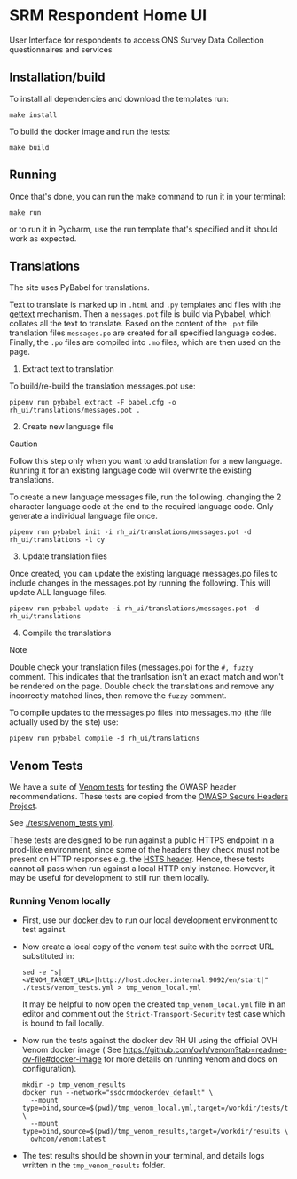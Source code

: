 # SRM Respondent Home UI

User Interface for respondents to access ONS Survey Data Collection questionnaires and services

## Installation/build

To install all dependencies and download the templates run:

```shell
make install
```

To build the docker image and run the tests:

```shell
make build
```

## Running

Once that's done, you can run the make command to run it in your terminal:

```shell
make run
```

or to run it in Pycharm, use the run template that's specified and it should work as expected.

## Translations

The site uses PyBabel for translations.

Text to translate is marked up in `.html` and `.py` templates and files with the [gettext](https://en.wikipedia.org/wiki/Gettext) mechanism. Then a `messages.pot` file is build via Pybabel, which collates all the text to translate. Based on the content of the `.pot` file translation files `messages.po` are created for all specified language codes. Finally, the `.po` files are compiled into `.mo` files, which are then used on the page.

1. Extract text to translation

To build/re-build the translation messages.pot use:

```
pipenv run pybabel extract -F babel.cfg -o rh_ui/translations/messages.pot .
```

2. Create new language file
> [!CAUTION]
> Follow this step only when you want to add translation for a new language. Running it for an existing language code will overwrite the existing translations.

To create a new language messages file, run the following, changing the 2 character language code at the end to the
required language code. Only generate a individual language file once.

```
pipenv run pybabel init -i rh_ui/translations/messages.pot -d rh_ui/translations -l cy
```

3. Update translation files

Once created, you can update the existing language messages.po files to include changes in the messages.pot by running
the following. This will update ALL language files.

```
pipenv run pybabel update -i rh_ui/translations/messages.pot -d rh_ui/translations
```

4. Compile the translations

> [!NOTE]
> Double check your translation files (messages.po) for the `#, fuzzy` comment. This indicates that the tranlsation isn't an exact match and won't be rendered on the page. Double check the translations and remove any incorrectly matched lines, then remove the `fuzzy` comment.

To compile updates to the messages.po files into messages.mo (the file actually used by the site) use:
```
pipenv run pybabel compile -d rh_ui/translations
```
## Venom Tests

We have a suite of [Venom tests](https://github.com/ovh/venom) for testing the OWASP header recommendations. These tests
are copied from the [OWASP Secure Headers Project](https://github.com/oshp/oshp-validator).

See [./tests/venom_tests.yml](./tests/venom_tests.yml).

These tests are designed to be run against a public HTTPS endpoint in a prod-like environment, since some of the headers
they check must not be present on HTTP responses e.g.
the [HSTS header](https://www.rfc-editor.org/rfc/rfc6797#section-6.1). Hence, these tests cannot all pass when run
against a local HTTP only instance. However, it may be useful for development to still run them locally.

### Running Venom locally

* First, use our [docker dev](https://github.com/ONSdigital/ssdc-rm-docker-dev) to run our local development
  environment to test against.

* Now create a local copy of the venom test suite with the correct URL substituted in:

  ```shell
  sed -e "s|<VENOM_TARGET_URL>|http://host.docker.internal:9092/en/start|" ./tests/venom_tests.yml > tmp_venom_local.yml
  ```

  It may be helpful to now open the created `tmp_venom_local.yml` file in an editor and comment out the
  `Strict-Transport-Security` test case which is bound to fail locally.

* Now run the tests against the docker dev RH UI using the official OVH Venom docker image (
  See https://github.com/ovh/venom?tab=readme-ov-file#docker-image for more details on running venom and docs on
  configuration).

  ```shell
  mkdir -p tmp_venom_results
  docker run --network="ssdcrmdockerdev_default" \
    --mount type=bind,source=$(pwd)/tmp_venom_local.yml,target=/workdir/tests/tests.yml \
    --mount type=bind,source=$(pwd)/tmp_venom_results,target=/workdir/results \
    ovhcom/venom:latest 
  ```

* The test results should be shown in your terminal, and details logs written in the `tmp_venom_results` folder.
